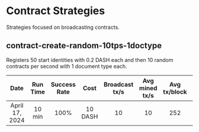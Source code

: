 # Contract Strategies
Strategies focused on broadcasting contracts.

## contract-create-random-10tps-1doctype
Registers 50 start identities with 0.2 DASH each and then 10 random contracts per second with 1 document type each.

| Date | Run Time | Success Rate | Cost | Broadcast tx/s | Avg mined tx/s | Avg tx/block | Avg blocks/minute | Total txs attempted | Nonce Errors | Timeout Errors | Other errors |
|:----------:|:----------:|:----------:|:----------:|:----------:|:----------:|:----------:|:----------:|:----------:|:----------:|:----------:|:----------:|
| April 17, 2024 | 10 min | 100% | 10 DASH | 10 | 10 | 252 | 2.24 | 5957 | 3 | 81 | 0 |
